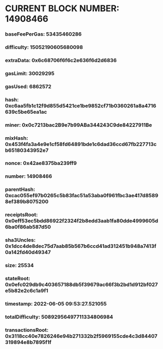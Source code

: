 # CURRENT BLOCK NUMBER: 14908466

### baseFeePerGas: 53435460286
### difficulty: 15052190605680098
### extraData: 0x6c68706f6f6c2e636f6d2d6836
### gasLimit: 30029295
### gasUsed: 6862572
### hash: 0xc6aa5fb1c12f9d855d5421ce1be9852cf71b0360261a8a4716639c5be65ea1ac
### miner: 0x0c7213bac2B9e7b99ABa344243C9de84227911Be
### mixHash: 0x453f4fa3a4e9e1cf58fd64891bde1c6dad36ccd67fb227713cb65180343952e7
### nonce: 0x42ae8375ba239ff9
### number: 14908466
### parentHash: 0xcac055ef97b0265c5b83fac51a53aba0f961fbc3ae417d85898ef389b8075200
### receiptsRoot: 0x0eff53ec5bdd86922f2324f2b8edd3aab1fa80dde4999605d6ba0f86ab587d50
### sha3Uncles: 0x1dcc4de8dec75d7aab85b567b6ccd41ad312451b948a7413f0a142fd40d49347
### size: 25534
### stateRoot: 0x0efc029db9c403657188db5f39679ac66f3b2bd1d912bf027e5b82e2c6c1a9f1
### timestamp: 2022-06-05 09:53:27.521055
### totalDifficulty: 50892956497711334806984
### transactionsRoot: 0x3118cc40e7826246e94b271332b2f5969155cde4c3d84407319894e8b7895f1f
